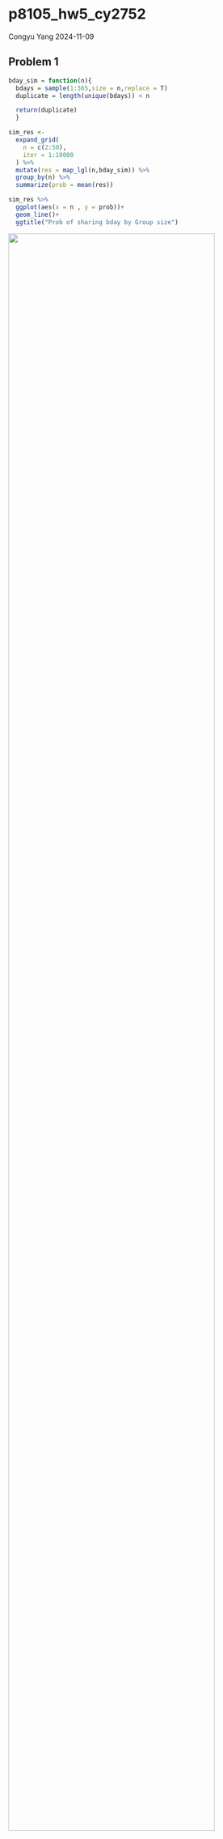 p8105_hw5_cy2752
================
Congyu Yang
2024-11-09

## Problem 1

``` r
bday_sim = function(n){
  bdays = sample(1:365,size = n,replace = T)
  duplicate = length(unique(bdays)) < n

  return(duplicate)
  }
```

``` r
sim_res <- 
  expand_grid(
    n = c(2:50),
    iter = 1:10000
  ) %>% 
  mutate(res = map_lgl(n,bday_sim)) %>% 
  group_by(n) %>% 
  summarize(prob = mean(res))

sim_res %>% 
  ggplot(aes(x = n , y = prob))+
  geom_line()+
  ggtitle("Prob of sharing bday by Group size")
```

<img src="p8105_hw5_cy2751_files/figure-gfm/unnamed-chunk-2-1.png" width="90%" />

As we can see, as the group size gets larger, the probability that at
least two people in the group will share a birthday is getting closer to
1.

## Problem 2

``` r
randomset <-  function(n = 30,mu,sigma = 5) {
  
  x = rnorm(n,mu,sigma)
  
  x %>%t.test()%>% 
    broom::tidy() %>% select(estimate,p.value) %>% 
    mutate(power = ifelse(p.value < 0.05,T,F),
           mu = mu)
}

output_0 = vector("list", 5000)

for (i in 1:5000) {
  
  output_0[[i]] = randomset(mu = 0)
  
}

output_0 %>% bind_rows()
```

    ## # A tibble: 5,000 × 4
    ##    estimate p.value power    mu
    ##       <dbl>   <dbl> <lgl> <dbl>
    ##  1    0.908  0.250  FALSE     0
    ##  2    1.87   0.0733 FALSE     0
    ##  3    1.27   0.0882 FALSE     0
    ##  4    0.261  0.813  FALSE     0
    ##  5   -0.937  0.299  FALSE     0
    ##  6   -1.21   0.131  FALSE     0
    ##  7   -0.835  0.377  FALSE     0
    ##  8    0.547  0.539  FALSE     0
    ##  9    0.485  0.683  FALSE     0
    ## 10    0.733  0.457  FALSE     0
    ## # ℹ 4,990 more rows

``` r
output = vector("list", 5000)
output_set <- vector("list",7)

for (j in 1:7) {
  for (i in 1:5000) {
  
  output[[i]] = randomset(mu = j-1)
  
  }
  output_set[[j]] <- bind_rows(output)
}
```

## Make a plot

``` r
output_set %>%
  bind_rows() %>% 
  group_by(mu) %>% 
  summarise(prop_power = mean(power)) %>% 
  ggplot(aes(x = mu, y =prop_power)) + 
  geom_point()+geom_line()+
  ggtitle("Power of the test based on different true mean")
```

<img src="p8105_hw5_cy2751_files/figure-gfm/unnamed-chunk-4-1.png" width="90%" />

As we can see, as the true value of $\mu$ going larger, the power is
approaching towards 1, since we are always doing the test comparing if
the mean is equal to 0, so as the true mean moves away from 0, the power
of the test is getting higher.

``` r
mu_compare_all <- output_set %>%
  bind_rows() %>% 
  group_by(mu) %>% 
  summarise(avg_estimate = mean(estimate)) %>% 
  ggplot(aes(x = mu, y =avg_estimate)) + 
  geom_point()+geom_line()+
  ggtitle("True Mean vs Estimate Mean")

mu_compare_only_reject <-output_set %>%
  bind_rows() %>% 
  filter(power == T) %>% 
  group_by(mu) %>% 
  summarise(avg_estimate = mean(estimate)) %>% 
  ggplot(aes(x = mu, y =avg_estimate)) + 
  geom_point()+geom_line()+
  ggtitle("True Mean vs Estimate Mean unequal to 0")

mu_compare_all + mu_compare_only_reject
```

<img src="p8105_hw5_cy2751_files/figure-gfm/unnamed-chunk-5-1.png" width="90%" />

The sample average of $\hat{\mu}$ across tests for which the null is
rejected is not equal to(larger than) the true value of $\mu$ when the
$\mu$ is smaller, but as $\mu$ getting far away from 0, they are getting
closer and equal to each other.  

This is because our test is about whether $\mu$ = 0, so when we do this
test on small $\mu$, samples $\hat{\mu}$ across tests for which the null
is rejected are far away from 0, so it will also be away from the true
value of $\mu$.  

While for larger $\mu$, almost all samples have their null hypothesis
rejected, so it is actually compare the average of all estimate of
$\hat{\mu}$ and the true value of $\mu$, accordingly, sample average of
$\hat{\mu}$ across tests for which the null is rejected is equal to the
true value of $\mu$ when $\mu$ gets far away from 0.

# Problem 3

There is one row that mistakenly write city `Tulsa` belongs to state
`AL`, which should belongs to `OK`, so we remove this row for
imprecision reason.

``` r
homicide_raw <- read_csv("data/homicide-data.csv")
```

    ## Rows: 52179 Columns: 12
    ## ── Column specification ────────────────────────────────────────────────────────
    ## Delimiter: ","
    ## chr (9): uid, victim_last, victim_first, victim_race, victim_age, victim_sex...
    ## dbl (3): reported_date, lat, lon
    ## 
    ## ℹ Use `spec()` to retrieve the full column specification for this data.
    ## ℹ Specify the column types or set `show_col_types = FALSE` to quiet this message.

This dataset about homicides in 50 large U.S. cities has 52179 rows and
12 columns. It has more than 52000 criminal homicides over the past
decade. And it includes the date of the cases，basic information about
the suspect，location of the cases and whether the arrest has been made.

``` r
homicide <- homicide_raw%>% 
  mutate(city_state = str_c(city,state,sep = ", ")) %>% 
  filter((city_state != "Tulsa, AL"))
```

``` r
total_homicide <- homicide %>% 
  group_by(city_state) %>% 
  summarize(total_cases = n()) 

unsolved_homiside <- homicide %>% 
  filter(disposition == "Closed without arrest" | disposition == "Open/No arrest") %>% 
  group_by(city_state) %>% 
  summarize(unsolved_cases = n()) 

(cases_table <- left_join(total_homicide,unsolved_homiside, by = "city_state"))
```

    ## # A tibble: 50 × 3
    ##    city_state      total_cases unsolved_cases
    ##    <chr>                 <int>          <int>
    ##  1 Albuquerque, NM         378            146
    ##  2 Atlanta, GA             973            373
    ##  3 Baltimore, MD          2827           1825
    ##  4 Baton Rouge, LA         424            196
    ##  5 Birmingham, AL          800            347
    ##  6 Boston, MA              614            310
    ##  7 Buffalo, NY             521            319
    ##  8 Charlotte, NC           687            206
    ##  9 Chicago, IL            5535           4073
    ## 10 Cincinnati, OH          694            309
    ## # ℹ 40 more rows

``` r
BalMD <- cases_table %>% 
  filter(city_state == "Baltimore, MD")

prop_test_BalMD <-
  prop.test(x = BalMD %>% pull(unsolved_cases), n = BalMD %>% pull(total_cases))

(prop_test_BalMD%>%
  broom::tidy() %>% 
  select(estimate,conf.low,conf.high) %>% 
  mutate(city = BalMD %>% select(city_state)) %>% 
  unnest() %>% select(city_state,everything()))
```

    ## # A tibble: 1 × 4
    ##   city_state    estimate conf.low conf.high
    ##   <chr>            <dbl>    <dbl>     <dbl>
    ## 1 Baltimore, MD    0.646    0.628     0.663

``` r
est_and_CI <- function(state){
  
  City <- cases_table %>% filter(city_state == state)
  
  prop_result_all <-
    prop.test(x = City %>% pull(unsolved_cases), n = City %>% pull(total_cases)) 
  
  prop_result_all%>%
  broom::tidy() %>% 
  select(estimate,conf.low,conf.high) %>% 
    mutate(city = City %>% select(city_state)) %>% 
  unnest() %>% select(city_state,everything())
  
}


(prop_test_all <- map_dfr(cases_table %>% pull(city_state), \(x) est_and_CI(x)))
```

    ## # A tibble: 50 × 4
    ##    city_state      estimate conf.low conf.high
    ##    <chr>              <dbl>    <dbl>     <dbl>
    ##  1 Albuquerque, NM    0.386    0.337     0.438
    ##  2 Atlanta, GA        0.383    0.353     0.415
    ##  3 Baltimore, MD      0.646    0.628     0.663
    ##  4 Baton Rouge, LA    0.462    0.414     0.511
    ##  5 Birmingham, AL     0.434    0.399     0.469
    ##  6 Boston, MA         0.505    0.465     0.545
    ##  7 Buffalo, NY        0.612    0.569     0.654
    ##  8 Charlotte, NC      0.300    0.266     0.336
    ##  9 Chicago, IL        0.736    0.724     0.747
    ## 10 Cincinnati, OH     0.445    0.408     0.483
    ## # ℹ 40 more rows

``` r
prop_test_all %>% 
  mutate(city_state = reorder(city_state, estimate)) %>%
  ggplot(aes(x = city_state, y = estimate)) +
  geom_errorbar(aes(ymin = conf.low, ymax = conf.high)) +
    geom_point()+
  theme(axis.text.x = element_text(size = 5,angle = 30))+
  ggtitle("Proportion of unsolved homicides in different cities")
```

<img src="p8105_hw5_cy2751_files/figure-gfm/unnamed-chunk-10-1.png" width="90%" />
